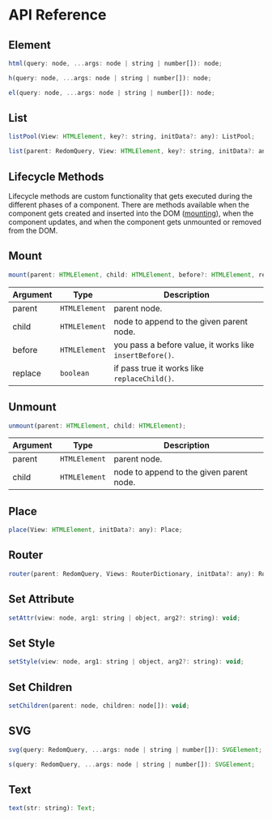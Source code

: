 # API Reference

## Element

```js
html(query: node, ...args: node | string | number[]): node;
````

```js
h(query: node, ...args: node | string | number[]): node;
````

```js
el(query: node, ...args: node | string | number[]): node;
````

## List

```js
listPool(View: HTMLElement, key?: string, initData?: any): ListPool;
````

```js
list(parent: RedomQuery, View: HTMLElement, key?: string, initData?: any): List;
````

## Lifecycle Methods

Lifecycle methods are custom functionality that gets executed during the different phases of a component.
There are methods available when the component gets created and inserted into the DOM ([mounting](#mounting)), when the component updates, and when the
component gets unmounted or removed from the DOM.

## Mount

```js
mount(parent: HTMLElement, child: HTMLElement, before?: HTMLElement, replace?: boolean);
```

| Argument | Type          | Description                                              |
| -------- | ------------- | -------------------------------------------------------- |
| parent   | `HTMLElement` | parent node.                                             |
| child    | `HTMLElement` | node to append to the given parent node.                 |
| before   | `HTMLElement` | you pass a before value, it works like `insertBefore()`. |
| replace  | `boolean`     | if pass true it works like `replaceChild()`.             |


## Unmount

```js
unmount(parent: HTMLElement, child: HTMLElement);
```

| Argument | Type          | Description                                              |
| -------- | ------------- | -------------------------------------------------------- |
| parent   | `HTMLElement` | parent node.                                             |
| child    | `HTMLElement` | node to append to the given parent node.                 |

## Place

```js
place(View: HTMLElement, initData?: any): Place;
````

## Router

```js
router(parent: RedomQuery, Views: RouterDictionary, initData?: any): Router;
````

## Set Attribute

```js
setAttr(view: node, arg1: string | object, arg2?: string): void;
````

## Set Style

```js
setStyle(view: node, arg1: string | object, arg2?: string): void;
````

## Set Children

```js
setChildren(parent: node, children: node[]): void;
````

## SVG

```js
svg(query: RedomQuery, ...args: node | string | number[]): SVGElement;
````

```js
s(query: RedomQuery, ...args: node | string | number[]): SVGElement;
````

## Text

```js
text(str: string): Text;
````
